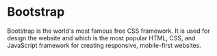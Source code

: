 # Bootstrap
Bootstrap is the world's most famous free CSS framework. It is used for design the website and which is the most popular HTML, CSS, and JavaScript framework for creating responsive, mobile-first websites.
